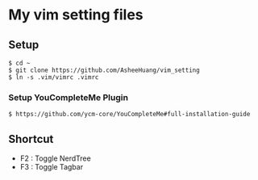 # My vim setting files 

## Setup

    $ cd ~
    $ git clone https://github.com/AsheeHuang/vim_setting
    $ ln -s .vim/vimrc .vimrc
### Setup YouCompleteMe Plugin
    $ https://github.com/ycm-core/YouCompleteMe#full-installation-guide

## Shortcut

- F2 : Toggle NerdTree
- F3 : Toggle Tagbar
